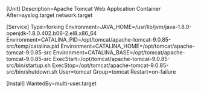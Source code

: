 [Unit]
Description=Apache Tomcat Web Application Container
After=syslog.target network.target

[Service]
Type=forking
Environment=JAVA_HOME=/usr/lib/jvm/java-1.8.0-openjdk-1.8.0.402.b06-2.el8.x86_64
Environment=CATALINA_PID=/opt/tomcat/apache-tomcat-9.0.85-src/temp/catalina.pid
Environment=CATALINA_HOME=/opt/tomcat/apache-tomcat-9.0.85-src
Environment=CATALINA_BASE=/opt/tomcat/apache-tomcat-9.0.85-src
ExecStart=/opt/tomcat/apache-tomcat-9.0.85-src/bin/startup.sh
ExecStop=/opt/tomcat/apache-tomcat-9.0.85-src/bin/shutdown.sh
User=tomcat
Group=tomcat
Restart=on-failure

[Install]
WantedBy=multi-user.target
